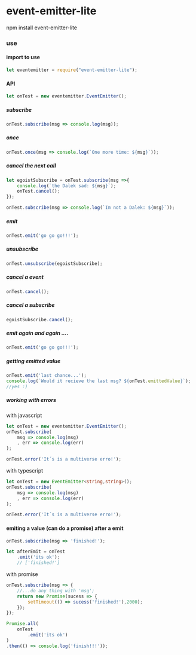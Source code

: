# event-emitter-lite

npm install event-emitter-lite

### use

#### import to use
``` javascript
let eventemitter = require("event-emitter-lite");
```

#### API
``` javascript
let onTest = new eventemitter.EventEmitter();
```
##### subscribe
``` javascript
onTest.subscribe(msg => console.log(msg));
```
##### once
``` javascript
onTest.once(msg => console.log(`One more time: ${msg}`));
```
##### cancel the next call
``` javascript
let egoistSubscribe = onTest.subscribe(msg =>{
    console.log(`the Dalek sad: ${msg}`);
    onTest.cancel();
});

onTest.subscribe(msg => console.log(`Im not a Dalek: ${msg}`));
```
##### emit
``` javascript
onTest.emit('go go go!!!');
```
##### unsubscribe
``` javascript
onTest.unsubscribe(egoistSubscribe);
```

##### cancel a event
``` javascript
onTest.cancel();
```

##### cancel a subscribe
``` javascript
egoistSubscribe.cancel();
```

##### emit again and again ....
``` javascript
onTest.emit('go go go!!!');
```
##### getting emitted value
``` javascript
onTest.emit('last chance...');
console.log(`Would it recieve the last msg? ${onTest.emittedValue}`); 
//yes :)
```

##### working with errors
with javascript
``` javascript
let onTest = new eventemitter.EventEmitter();
onTest.subscribe(
	msg => console.log(msg)
	, err => console.log(err)
);

onTest.error('It´s is a multiverse erro!');

```
with typescript
``` typescript
let onTest = new EventEmitter<string,string>();
onTest.subscribe(
	msg => console.log(msg)
	, err => console.log(err)
);

onTest.error('It´s is a multiverse erro!');

```

#### emiting a value (can do a promise) after a emit




``` javascript
onTest.subscribe(msg => 'finished!');

let afterEmit = onTest
	.emit('its ok');
	// ['finished!']
```
with promise
``` javascript
onTest.subscribe(msg => {
	//...do any thing with 'msg';
	return new Promise(sucess => {
		setTimeout(() => sucess('finished!'),2000);
	});
});

Promise.all(
	onTest
		.emit('its ok')
)	
.then(() => console.log('finish!!!'));
```


